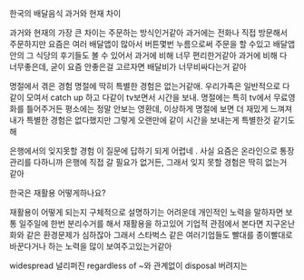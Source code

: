 한국의 배달음식 과거와 현재 차이

과거와 현재의 가장 큰 차이는 주문하는 방식인거같아
과거에는 전화나 직접 방문해서 주문하지만 요즘은 여러
배달앱이 많아서 버튼몇번 누름으로써 주문을 할 수있고
배달앱 안의 그 식당의 후기들도 볼 수 있어서 과거에 비해
너무 편리한거같아
과거에 비해 다 너무좋은데, 굳이 요즘 안좋은걸 고르자면
배달비가 너무비싸다는거 같아


명절에서 겪은 경험
명절에 딱히 특별한 경험은 없는거같애. 우리가족은 일반적으로 다같이 모여서
catch up 하고 다같이 tv보면서 시간을 보내. 명절에는 특히 tv에서 무료영화를 틀어주거든
평소에는 정말 안보는 영환데, 이상하게 명절에 보면 더 재밌게 느껴져
내가 특별한 경험은 없다했지만 그렇게 오랜만에 같이 시간을 보내는게 특별한것 같기도 해


은행에서의 잊지못할 경험
이 질문에 답하기 되게 어렵네 . 사실 요즘은 온라인으로 통장관리를 다하니까
은행에 직접 갈 필요가 없거든, 그래서 잊지 못할 경험은 딱히 없는거 같아


한국은 재활용 어떻게하나요?

 재활용이 어떻게 되는지 구체적으로 설명하기는 어려운데 개인적인 노력을 말하자면 
  보통 일주일에 한번 분리수거를 해서 재활용을 하고있어
  기업적 관점에서 본다면 
  지구온난화와 같은 환경문제가 심하잖아 그래서  스타벅스 같은 여러기업들도
  빨대를 종이빨대로 바꾼다거나 하는 노력을 많이 보여주고있는거같아

widespread 널리퍼진
regardless of ~와 관계없이
disposal 버려지는
